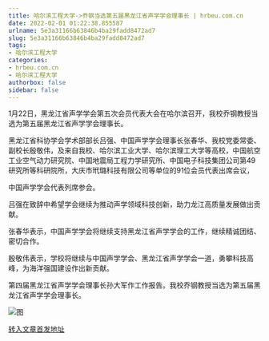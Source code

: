 ```yaml
---
title: 哈尔滨工程大学->乔钢当选第五届黑龙江省声学学会理事长 | hrbeu.com.cn
date: 2022-02-01 01:22:38.855587
urlname: 5e3a31166b63846b4ba29fadd8472ad7
slug: 5e3a31166b63846b4ba29fadd8472ad7
tags: 
- 哈尔滨工程大学
categories:
- hrbeu.com.cn
- 哈尔滨工程大学
authorbox: false
sidebar: false
---
```

1月22日，黑龙江省声学学会第五次会员代表大会在哈尔滨召开，我校乔钢教授当选为第五届黑龙江省声学学会理事长。

黑龙江省科协学会学术部部长吕强、中国声学学会理事长张春华、我校党委常委、副校长殷敬伟，及来自我校、哈尔滨工业大学、哈尔滨理工大学等高校，中国航空工业空气动力研究院、中国地震局工程力学研究所、中国电子科技集团公司第49研究所等科研院所，大庆市玳璐科技有限公司等单位的91位会员代表出席会议，
<!--more-->
中国声学学会代表列席参会。

吕强在致辞中希望学会继续为推动声学领域科技创新，助力龙江高质量发展做出贡献。

张春华表示，中国声学学会将继续支持黑龙江省声学学会的工作，继续精诚团结、密切合作。

殷敬伟表示，学校将继续与中国声学学会、黑龙江省声学学会一道，勇攀科技高峰，为海洋强国建设作出新贡献。

第四届黑龙江省声学学会理事长孙大军作工作报告。我校乔钢教授当选为第五届黑龙江省声学学会理事长。

![图](http://gongxue.cn/__local/4/87/D5/4AF1BB0EDAE95E5D547AB6E4284_9199E777_19772.jpg)

[转入文章首发地址](http://gongxue.cn/info/1141/69547.htm)